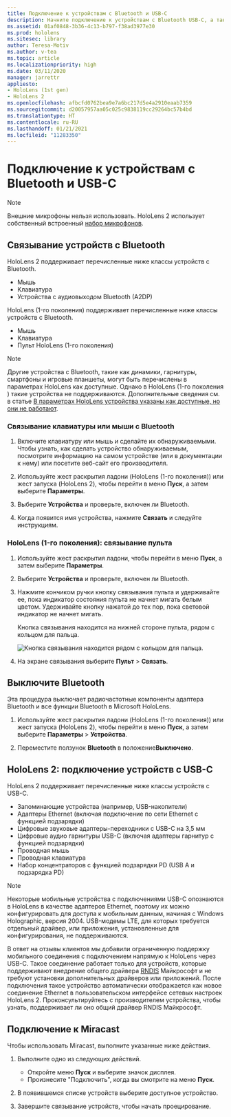 ```yaml
---
title: Подключение к устройствам с Bluetooth и USB-C
description: Начните подключение к устройствам с Bluetooth USB-C, а также к аксессуарам устройств смешанной реальности HoloLens.
ms.assetid: 01af0848-3b36-4c13-b797-f38ad3977e30
ms.prod: hololens
ms.sitesec: library
author: Teresa-Motiv
ms.author: v-tea
ms.topic: article
ms.localizationpriority: high
ms.date: 03/11/2020
manager: jarrettr
appliesto:
- HoloLens (1st gen)
- HoloLens 2
ms.openlocfilehash: afbcfd0762bea9e7a6bc217d5e4a2910eaab7359
ms.sourcegitcommit: d20057957aa05c025c9838119cc29264bc57b4bd
ms.translationtype: HT
ms.contentlocale: ru-RU
ms.lasthandoff: 01/21/2021
ms.locfileid: "11283350"
---
```

# Подключение к устройствам с Bluetooth и USB-C

> [!NOTE]
> Внешние микрофоны нельзя использовать. HoloLens 2 использует собственный встроенный [набор микрофонов](hololens2-hardware.md#audio-and-speech).

## Связывание устройств с Bluetooth

HoloLens 2 поддерживает перечисленные ниже классы устройств с Bluetooth.

- Мышь
- Клавиатура
- Устройства с аудиовыходом Bluetooth (A2DP)

HoloLens (1-го поколения) поддерживает перечисленные ниже классы устройств с Bluetooth.

- Мышь
- Клавиатура
- Пульт HoloLens (1-го поколения)

> [!NOTE]
> Другие устройства с Bluetooth, такие как динамики, гарнитуры, смартфоны и игровые планшеты, могут быть перечислены в параметрах HoloLens как доступные. Однако в HoloLens (1-го поколения ) такие устройства не поддерживаются. Дополнительные сведения см. в статье [В параметрах HoloLens устройства указаны как доступные, но они не работают](hololens-FAQ.md#hololens-settings-lists-devices-as-available-but-the-devices-dont-work).

### Связывание клавиатуры или мыши с Bluetooth

1. Включите клавиатуру или мышь и сделайте их обнаруживаемыми. Чтобы узнать, как сделать устройство обнаруживаемым, посмотрите информацию на самом устройстве (или в документации к нему) или посетите веб-сайт его производителя.

1. Используйте жест раскрытия ладони (HoloLens (1-го поколения)) или жест запуска (HoloLens 2), чтобы перейти в меню **Пуск**, а затем выберите **Параметры**.

1. Выберите **Устройства** и проверьте, включен ли Bluetooth.  

1. Когда появится имя устройства, нажмите **Связать** и следуйте инструкциям.

### HoloLens (1-го поколения): связывание пульта

1. Используйте жест раскрытия ладони, чтобы перейти в меню **Пуск**, а затем выберите **Параметры**.

1. Выберите **Устройства** и проверьте, включен ли Bluetooth.

1. Нажмите кончиком ручки кнопку связывания пульта и удерживайте ее, пока индикатор состояния пульта не начнет мигать белым цветом. Удерживайте кнопку нажатой до тех пор, пока световой индикатор не начнет мигать.  

   Кнопка связывания находится на нижней стороне пульта, рядом с кольцом для пальца.
   
   ![Кнопка связывания находится рядом с кольцом для пальца.](images/use-hololens-clicker-1.png)
   
1. На экране связывания выберите **Пульт** > **Связать**.

## Выключите Bluetooth

Эта процедура выключает радиочастотные компоненты адаптера Bluetooth и все функции Bluetooth в Microsoft HoloLens.

1. Используйте жест раскрытия ладони (HoloLens (1-го поколения)) или жест запуска (HoloLens 2), чтобы перейти в меню **Пуск**, а затем выберите **Параметры** > **Устройства**.

1. Переместите ползунок **Bluetooth** в положение**Выключено**.

## HoloLens 2: подключение устройств с USB-C

HoloLens 2 поддерживает перечисленные ниже классы устройств с USB-C.

- Запоминающие устройства (например, USB-накопители)
- Адаптеры Ethernet (включая подключение по сети Ethernet с функцией подзарядки)
- Цифровые звуковые адаптеры-переходники с USB-C на 3,5 мм
- Цифровые аудио гарнитуры USB-C (включая адаптеры гарнитур с функцией подзарядки)
- Проводная мышь
- Проводная клавиатура
- Набор концентраторов с функцией подзарядки PD (USB A и подзарядка PD)

> [!NOTE]
> Некоторые мобильные устройства с подключениями USB-C опознаются в HoloLens в качестве адаптеров Ethernet, поэтому их можно конфигурировать для доступа к мобильным данным, начиная с Windows Holographic, версия 2004. USB-модемы LTE, для которых требуется отдельный драйвер, или приложения, установленные для конфигурирования, не поддерживаются.

В ответ на отзывы клиентов мы добавили ограниченную поддержку мобильного соединения с подключением напрямую к HoloLens через USB-C.  Такое соединение работает только для устройств, которые поддерживают внедрение общего драйвера [RNDIS](https://docs.microsoft.com/windows-hardware/drivers/network/overview-of-remote-ndis--rndis-) Майкрософт и не требуют установки дополнительных драйверов или приложений.  После подключения такое устройство автоматически отображается как новое соединение Ethernet в пользовательском интерфейсе сетевых настроек HoloLens 2. Проконсультируйтесь с производителем устройства, чтобы узнать, поддерживает ли оно общий драйвер RNDIS Майкрософт.

## Подключение к Miracast

Чтобы использовать Miracast, выполните указанные ниже действия.

1. Выполните одно из следующих действий.  

   - Откройте меню **Пуск** и выберите значок дисплея.
   - Произнесите "Подключить", когда вы смотрите на меню **Пуск**.  

1. В появившемся списке устройств выберите доступное устройство.

1. Завершите связывание устройств, чтобы начать проецирование.
